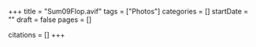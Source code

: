 +++
title = "Sum09Flop.avif"
tags = ["Photos"]
categories = []
startDate = ""
draft = false
pages = []

citations = []
+++

